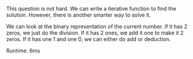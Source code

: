 This question is not hard. We can write a iterative function to find the solution. However, there is another smarter way to solve it.

We can look at the binary representation of the current number. If it has 2 zeros, we just do the division. If it has 2 ones, we add it one to make it 2 zeros. If it has one 1 and one 0, we can either do add or deduction.

Runtime: 6ms
